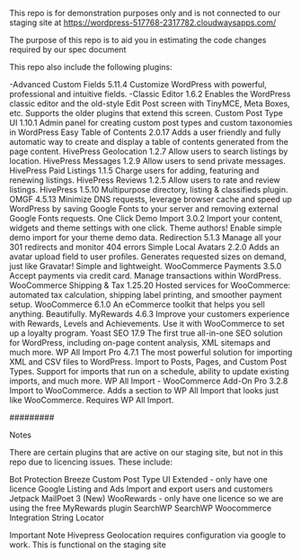 This repo is for demonstration purposes only and is not connected to our staging site at https://wordpress-517768-2317782.cloudwaysapps.com/

The purpose of this repo is to aid you in estimating the code changes required by our spec document

This repo also include the following plugins:

-Advanced Custom Fields 5.11.4 Customize WordPress with powerful, professional and intuitive fields.
-Classic Editor 1.6.2 Enables the WordPress classic editor and the old-style Edit Post screen with TinyMCE, Meta Boxes, etc. Supports the older plugins that extend this screen.
Custom Post Type UI 1.10.1 Admin panel for creating custom post types and custom taxonomies in WordPress
Easy Table of Contents 2.0.17 Adds a user friendly and fully automatic way to create and display a table of contents generated from the page content.
HivePress Geolocation 1.2.7 Allow users to search listings by location.
HivePress Messages 1.2.9 Allow users to send private messages.
HivePress Paid Listings 1.1.5 Charge users for adding, featuring and renewing listings.
HivePress Reviews 1.2.5 Allow users to rate and review listings.
HivePress 1.5.10 Multipurpose directory, listing & classifieds plugin.
OMGF 4.5.13 Minimize DNS requests, leverage browser cache and speed up WordPress by saving Google Fonts to your server and removing external Google Fonts requests.
One Click Demo Import 3.0.2 Import your content, widgets and theme settings with one click. Theme authors! Enable simple demo import for your theme demo data.
Redirection 5.1.3 Manage all your 301 redirects and monitor 404 errors
Simple Local Avatars 2.2.0 Adds an avatar upload field to user profiles. Generates requested sizes on demand, just like Gravatar! Simple and lightweight.
WooCommerce Payments 3.5.0 Accept payments via credit card. Manage transactions within WordPress.
WooCommerce Shipping & Tax 1.25.20 Hosted services for WooCommerce: automated tax calculation, shipping label printing, and smoother payment setup.
WooCommerce 6.1.0 An eCommerce toolkit that helps you sell anything. Beautifully.
MyRewards 4.6.3 Improve your customers experience with Rewards, Levels and Achievements. Use it with WooCommerce to set up a loyalty program.
Yoast SEO 17.9 The first true all-in-one SEO solution for WordPress, including on-page content analysis, XML sitemaps and much more.
WP All Import Pro 4.7.1 The most powerful solution for importing XML and CSV files to WordPress. Import to Posts, Pages, and Custom Post Types. Support for imports that run on a schedule, ability to update existing imports, and much more.
WP All Import - WooCommerce Add-On Pro 3.2.8 Import to WooCommerce. Adds a section to WP All Import that looks just like WooCommerce. Requires WP All Import.

#########

Notes

There are certain plugins that are active on our staging site, but not in this repo due to licencing issues. These include:

Bot Protection
Breeze
Custom Post Type UI Extended - only have one licence
Google Listing and Ads
Import and export users and customers
Jetpack
MailPoet 3 (New)
WooRewards - only have one licence so we are using the free MyRewards plugin
SearchWP
SearchWP Woocommerce Integration
String Locator

Important Note
Hivepress Geolocation requires configuration via google to work. This is functional on the staging site
